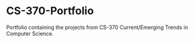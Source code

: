# CS-370-Portfolio
Portfolio containing the projects from CS-370 Current/Emerging Trends in Computer Science.
